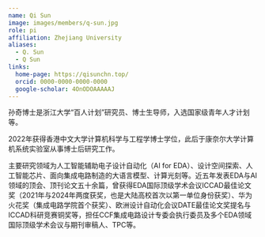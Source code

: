 ```yaml
---
name: Qi Sun
image: images/members/q-sun.jpg
role: pi
affiliation: Zhejiang University
aliases:
  - Q. Sun
  - Q Sun
links:
  home-page: https://qisunchn.top/
  orcid: 0000-0000-0000-0000
  google-scholar: 4OnODOAAAAAJ
---
```


孙奇博士是浙江大学“百人计划”研究员、博士生导师，入选国家级青年人才计划等。

2022年获得香港中文大学计算机科学与工程学博士学位，此后于康奈尔大学计算机系统实验室从事博士后研究工作。

主要研究领域为人工智能辅助电子设计自动化（AI for EDA）、设计空间探索、人工智能芯片、面向集成电路制造的大语言模型、计算光刻等。近五年发表EDA与AI领域的顶会、顶刊论文五十余篇，曾获得EDA国际顶级学术会议ICCAD最佳论文奖（2021年与2024年两度获奖，也是大陆高校首次以第一单位身份获奖）、华为火花奖（集成电路学院首个获奖）、欧洲设计自动化会议DATE最佳论文奖提名与ICCAD科研竞赛铜奖等，担任CCF集成电路设计专委会执行委员及多个EDA领域国际顶级学术会议与期刊审稿人、TPC等。
